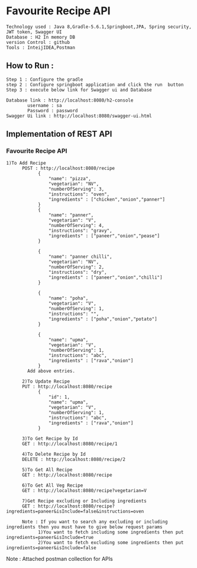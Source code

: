 # Favourite Recipe API

    Technology used : Java 8,Gradle-5.6.1,Springboot,JPA, Spring security, JWT token, Swagger UI
    Database : H2 In memory DB
    version Control : github
    Tools : InteijIDEA,Postman

## How to Run :
    Step 1 : Configure the gradle
    step 2 : Configure springboot application and click the run  button
    Step 3 : execute below link for Swagger ui and Database

    Database link : http://localhost:8080/h2-console
            username : sa   
            Password : password
    Swagger Ui link : http://localhost:8080/swagger-ui.html

## Implementation of REST API 

### Favourite Recipe API

	1)To Add Recipe 
          POST : http://localhost:8080/recipe
				{
					"name": "pizza",
					"vegetarian": "NV",
					"numberOfServing": 3,
					"instructions": "oven",
					"ingredients" : ["chicken","onion","panner"]
				}
				{
					"name": "panner",
					"vegetarian": "V",
					"numberOfServing": 4,
					"instructions": "gravy",
					"ingredients" : ["paneer","onion","pease"]
				}

				{
					"name": "panner chilli",
					"vegetarian": "NV",
					"numberOfServing": 2,
					"instructions": "dry",
					"ingredients" : ["paneer","onion","chilli"]
				}

				{
					"name": "poha",
					"vegetarian": "V",
					"numberOfServing": 1,
					"instructions": "",
					"ingredients" : ["poha","onion","potato"]
				}

				{
					"name": "upma",
					"vegetarian": "V",
					"numberOfServing": 1,
					"instructions": "abc",
					"ingredients" : ["rava","onion"]
				}
			Add above entries.

          2)To Update Recipe
          PUT : http://localhost:8080/recipe
				{
					"id": 1,
					"name": "upma",
					"vegetarian": "V",
					"numberOfServing": 1,
					"instructions": "abc",
					"ingredients" : ["rava","onion"]
				}

          3)To Get Recipe by Id
          GET : http://localhost:8080/recipe/1
		  
		  4)To Delete Recipe by Id
          DELETE : http://localhost:8080/recipe/2

          5)To Get All Recipe
          GET : http://localhost:8080/recipe
		  
		  6)To Get All Veg Recipe
		  GET : http://localhost:8080/recipe?vegetarian=V
		  
		  7)Get Recipe excluding or Including ingredients
		  GET : http://localhost:8080/recipe?ingredients=paneer&isInclude=false&instructions=oven
		  
		  Note : If you want to search any excluding or including ingredients then you must have to give below request params
				1)You want to fetch including some ingredients then put ingredients=paneer&isInclude=true
				2)You want to fetch excluding some ingredients then put ingredients=paneer&isInclude=false
				
				
Note : Attached postman collection for APIs
